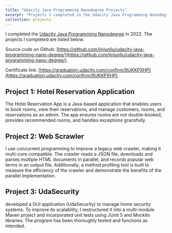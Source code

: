 ```yaml
---
title: "Udacity Java Programming Nanodegree Projects"
excerpt: "Projects I completed in the Udacity Java Programming Nanodegree.<br/><img src='/figures/projects/2022-udacity-1.png' width=500>"
collection: projects
---
```


I completed the [Udacity Java Programming Nanodegree](https://www.udacity.com/course/java-programming-nanodegree--nd079) in 2022. The projects I completed are listed below.

Source code on Github: [https://github.com/jinjunliu/udacity-java-programming-nano-degree/](https://github.com/jinjunliu/udacity-java-programming-nano-degree/).

Certificate link: [https://graduation.udacity.com/confirm/9UKKPXHP](https://graduation.udacity.com/confirm/9UKKPXHP).

## Project 1: Hotel Reservation Application

The Hotel Reservation App is a Java-based application that enables users to book rooms, view their reservations,
and manage customers, rooms, and reservations as an admin. The app ensures rooms are not double-booked, provides recommended rooms, and handles exceptions gracefully.

## Project 2: Web Scrawler

I use concurrent programming to improve a legacy web crawler, making it multi-core compatible. The crawler reads a JSON file, downloads and parses multiple HTML documents in parallel, and records popular web terms in an output file. Additionally, a method profiling tool is built to measure the efficiency of the crawler and demonstrate the benefits of the parallel implementation.

## Project 3: UdaSecurity

developed a GUI application (UdaSecurity) to manage home security systems. To improve its scalability, I restructured it into a multi-module Maven project and incorporated unit tests using JUnit 5 and Mockito libraries. The program has been thoroughly tested and functions as intended.
